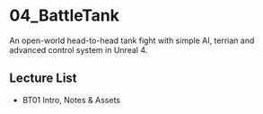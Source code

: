 # 04_BattleTank
An open-world head-to-head tank fight with simple AI, terrian and advanced control system in Unreal 4.

## Lecture List
* BT01 Intro, Notes & Assets
